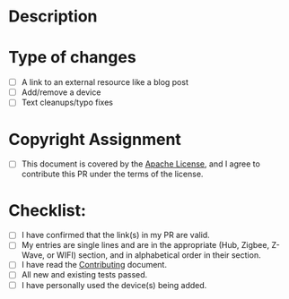 <!--- Provide a general summary of your changes in the Title above -->
<!--- If you're unsure about anything in this checklist, don't hesitate to create a PR and ask. I'm happy to help! -->

# Description

# Type of changes

<!--- What types of changes does your submission introduce? Put an `x` in all the boxes that apply: -->

- [ ] A link to an external resource like a blog post
- [ ] Add/remove a device
- [ ] Text cleanups/typo fixes

# Copyright Assignment

- [ ] This document is covered by the [Apache License](https://github.com/unixorn/works-with-home-assistant/blob/master/LICENSE), and I agree to contribute this PR under the terms of the license.

# Checklist:

<!---
Go over all the following points, and put an `x` in all the boxes that apply.

You only need to check the box for completions/plugins/themes if you added something in those categories
-->

- [ ] I have confirmed that the link(s) in my PR are valid.
- [ ] My entries are single lines and are in the appropriate (Hub, Zigbee, Z-Wave, or WIFI) section, and in alphabetical order in their section.
- [ ] I have read the [Contributing](https://github.com/unixorn/works-with-home-assistant/blob/master/Contributing.md) document.
- [ ] All new and existing tests passed.
- [ ] I have personally used the device(s) being added.

